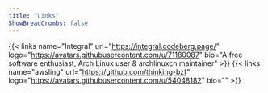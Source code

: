 ```yaml
---
title: "Links"
ShowBreadCrumbs: false
---
```


{{< links name="Integral" url="https://integral.codeberg.page/" logo="https://avatars.githubusercontent.com/u/71180087" bio="A free software enthusiast, Arch Linux user & archlinuxcn maintainer" >}}
{{< links name="awsling" url="https://github.com/thinking-bzf" logo="https://avatars.githubusercontent.com/u/54048182" bio="" >}}


